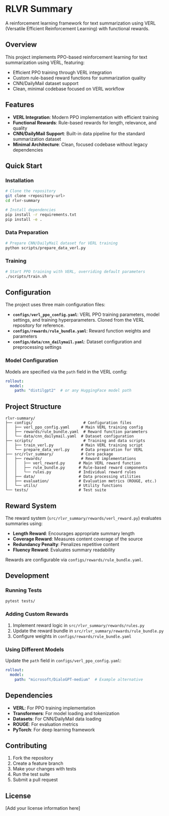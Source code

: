 # RLVR Summary

A reinforcement learning framework for text summarization using VERL (Versatile Efficient Reinforcement Learning) with functional rewards.

## Overview

This project implements PPO-based reinforcement learning for text summarization using VERL, featuring:
- Efficient PPO training through VERL integration
- Custom rule-based reward functions for summarization quality
- CNN/DailyMail dataset support
- Clean, minimal codebase focused on VERL workflow

## Features

- **VERL Integration**: Modern PPO implementation with efficient training
- **Functional Rewards**: Rule-based rewards for length, relevance, and quality
- **CNN/DailyMail Support**: Built-in data pipeline for the standard summarization dataset
- **Minimal Architecture**: Clean, focused codebase without legacy dependencies

## Quick Start

### Installation

```bash
# Clone the repository
git clone <repository-url>
cd rlvr-summary

# Install dependencies
pip install -r requirements.txt
pip install -e .
```

### Data Preparation

```bash
# Prepare CNN/DailyMail dataset for VERL training
python scripts/prepare_data_verl.py
```

### Training

```bash
# Start PPO training with VERL, overriding default parameters
./scripts/train.sh
```

## Configuration

The project uses three main configuration files:

- **`configs/verl_ppo_config.yaml`**: VERL PPO training parameters, model settings, and training hyperparameters. Cloned from the VERL repository for reference.
- **`configs/rewards/rule_bundle.yaml`**: Reward function weights and parameters
- **`configs/data/cnn_dailymail.yaml`**: Dataset configuration and preprocessing settings

### Model Configuration

Models are specified via the `path` field in the VERL config:
```yaml
rollout:
  model:
    path: "distilgpt2"  # or any HuggingFace model path
```

## Project Structure

```
rlvr-summary/
├── configs/                      # Configuration files
│   ├── verl_ppo_config.yaml     # Main VERL training config
│   ├── rewards/rule_bundle.yaml  # Reward function parameters
│   └── data/cnn_dailymail.yaml  # Dataset configuration
├── scripts/                      # Training and data scripts
│   ├── train_verl.py            # Main VERL training script
│   └── prepare_data_verl.py     # Data preparation for VERL
├── src/rlvr_summary/            # Core package
│   ├── rewards/                 # Reward implementations
│   │   ├── verl_reward.py      # Main VERL reward function
│   │   ├── rule_bundle.py      # Rule-based reward components
│   │   └── rules.py            # Individual reward rules
│   ├── data/                   # Data processing utilities
│   ├── evaluation/             # Evaluation metrics (ROUGE, etc.)
│   └── utils/                  # Utility functions
└── tests/                      # Test suite
```

## Reward System

The reward system (`src/rlvr_summary/rewards/verl_reward.py`) evaluates summaries using:

- **Length Reward**: Encourages appropriate summary length
- **Coverage Reward**: Measures content coverage of the source
- **Redundancy Penalty**: Penalizes repetitive content
- **Fluency Reward**: Evaluates summary readability

Rewards are configurable via `configs/rewards/rule_bundle.yaml`.

## Development

### Running Tests

```bash
pytest tests/
```

### Adding Custom Rewards

1. Implement reward logic in `src/rlvr_summary/rewards/rules.py`
2. Update the reward bundle in `src/rlvr_summary/rewards/rule_bundle.py`
3. Configure weights in `configs/rewards/rule_bundle.yaml`

### Using Different Models

Update the `path` field in `configs/verl_ppo_config.yaml`:
```yaml
rollout:
  model:
    path: "microsoft/DialoGPT-medium"  # Example alternative
```

## Dependencies

- **VERL**: For PPO training implementation
- **Transformers**: For model loading and tokenization
- **Datasets**: For CNN/DailyMail data loading
- **ROUGE**: For evaluation metrics
- **PyTorch**: For deep learning framework

## Contributing

1. Fork the repository
2. Create a feature branch
3. Make your changes with tests
4. Run the test suite
5. Submit a pull request

## License

[Add your license information here]